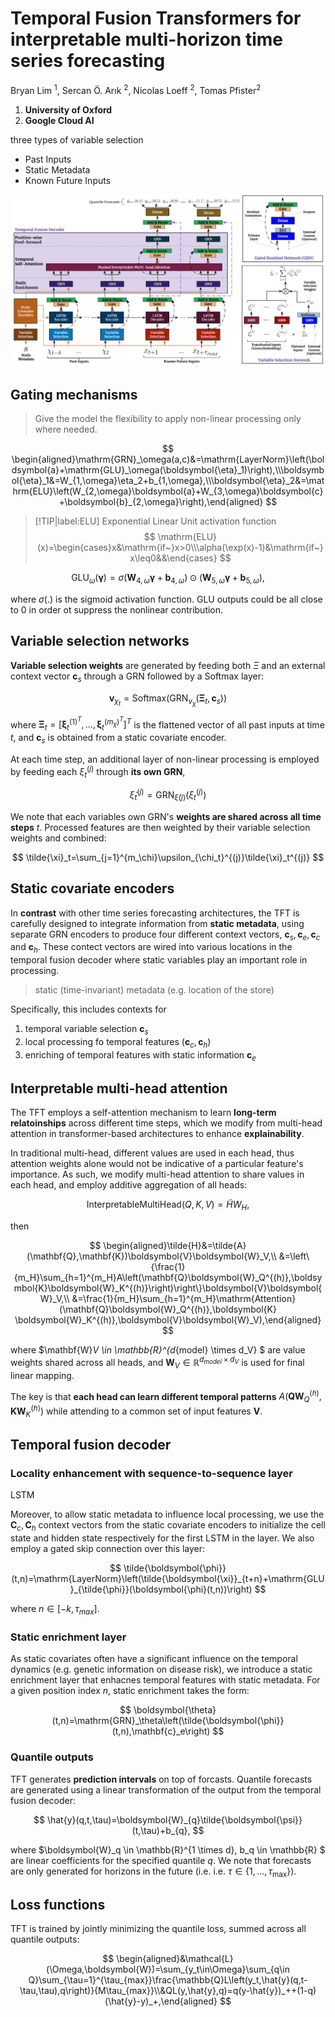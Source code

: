 # Temporal Fusion Transformers for interpretable multi-horizon time series forecasting

Bryan Lim <sup>1</sup>, Sercan Ö. Arık <sup>2</sup>, Nicolas Loeff <sup>2</sup>, Tomas Pfister<sup>2</sup>

1. **University of Oxford**
2. **Google Cloud AI**



three types of variable selection

- Past Inputs
- Static Metadata
- Known Future Inputs


<div align='center'>

![](../ai/image/20250115PP1.jpg)

</div>


## Gating mechanisms

> Give the model the flexibility to apply non-linear processing only where needed.

$$
\begin{aligned}\mathrm{GRN}_\omega(a,c)&=\mathrm{LayerNorm}\left(\boldsymbol{a}+\mathrm{GLU}_\omega(\boldsymbol{\eta}_1)\right),\\\boldsymbol{\eta}_1&=W_{1,\omega}\eta_2+b_{1,\omega},\\\boldsymbol{\eta}_2&=\mathrm{ELU}\left(W_{2,\omega}\boldsymbol{a}+W_{3,\omega}\boldsymbol{c}+\boldsymbol{b}_{2,\omega}\right),\end{aligned}
$$

> [!TIP|label:ELU]
> Exponential Linear Unit activation function
$$
\mathrm{ELU}(x)=\begin{cases}x&\mathrm{if~}x>0\\\alpha(\exp(x)-1)&\mathrm{if~}x\leq0&&\end{cases}
$$
> 

$$
\mathrm{GLU}_{\omega}(\boldsymbol{\gamma})=\sigma(\boldsymbol{W}_{4,\omega}\boldsymbol{\gamma}+\boldsymbol{b}_{4,\omega})\odot(\boldsymbol{W}_{5,\omega}\boldsymbol{\gamma}+\boldsymbol{b}_{5,\omega}),
$$

where $\sigma(.)$ is the sigmoid activation function. GLU outputs could be all close to $0$ in order ot suppress the nonlinear contribution.

## Variable selection networks

**Variable selection weights** are generated by feeding both $\Xi$ and an external context vector $\boldsymbol{c}_s$ through a GRN followed by a Softmax layer:

$$
\boldsymbol{v}_{\chi_t}=\mathrm{Softmax}\left(\mathrm{GRN}_{v_\chi}(\boldsymbol{\Xi}_t,\boldsymbol{c}_s)\right)
$$

where $\boldsymbol{\Xi}_t=\left[\boldsymbol{\xi}_t^{(1)^T},\ldots,\boldsymbol{\xi}_t^{(m_\chi)^T}\right]^T$ is the flattened vector of all past inputs at time $t$, and $\boldsymbol{c}_s$ is obtained from a static covariate encoder.

At each time step, an additional layer of non-linear processing is employed by feeding each $\xi_t^{(j)}$ through **its own GRN**,

$$
\tilde{\xi}_t^{(j)}=\mathrm{GRN}_{\tilde{\xi}(j)}\left(\xi_t^{(j)}\right)
$$

We note that each variables own GRN's **weights are shared across all time steps** $t$. Processed features are then weighted by their variable selection weights and combined:

$$
\tilde{\xi}_t=\sum_{j=1}^{m_\chi}\upsilon_{\chi_t}^{(j)}\tilde{\xi}_t^{(j)}
$$

## Static covariate encoders

In **contrast** with other time series forecasting architectures, the TFT is carefully designed to integrate information from **static metadata**, using separate GRN encoders to produce four different context vectors, $\boldsymbol{c}_s, \boldsymbol{c}_e, \boldsymbol{c}_c$ and $\boldsymbol{c}_h$. These contect vectors are wired into various locations in the temporal fusion decoder where static variables play an important role in processing.

> static (time-invariant) metadata (e.g. location of the store)

Specifically, this includes contexts for

1. temporal variable selection $\boldsymbol{c}_s$
2. local processing fo temporal features $(\boldsymbol{c}_c,\boldsymbol{c}_h)$
3. enriching of temporal features with static information $\boldsymbol{c}_e$


## Interpretable multi-head attention

The TFT employs a self-attention mechanism to learn **long-term relatoinships** across different time steps, which we modify from multi-head attention in transformer-based architectures to enhance **explainability**. 

In traditional multi-head, different values are used in each head, thus attention weights alone would not be indicative of a particular feature's importance. As such, we modify multi-head attention to share values in each head, and employ additive aggregation of all heads: 

$$
\text{InterpretableMultiHead}(Q,K,V)=\tilde{H}W_H,
$$

then

$$
\begin{aligned}\tilde{H}&=\tilde{A}(\mathbf{Q},\mathbf{K})\boldsymbol{V}\boldsymbol{W}_V,\\
&=\left\{\frac{1}{m_H}\sum_{h=1}^{m_H}A\left(\mathbf{Q}\boldsymbol{W}_Q^{(h)},\boldsymbol{K}\boldsymbol{W}_K^{(h)}\right)\right\}\boldsymbol{V}\boldsymbol{W}_V,\\
&=\frac{1}{m_H}\sum_{h=1}^{m_H}\mathrm{Attention}(\mathbf{Q}\boldsymbol{W}_Q^{(h)},\boldsymbol{K} \boldsymbol{W}_K^{(h)},\boldsymbol{V}\boldsymbol{W}_V),\end{aligned}
$$

where $\mathbf{W}_V \in \mathbb{R}^{d_{model} \times d_V} $ are value weights shared across all heads, and $\mathbf{W}_V \in \mathbb{R}^{d_{model} \times d_V}$ is used for final linear mapping.

The key is that **each head can learn different temporal patterns** $A(\mathbf{Q}\boldsymbol{W}_Q^{(h)},\boldsymbol{K} \boldsymbol{W}_K^{(h)})$ while attending to a common set of input features $\boldsymbol{V}$.

## Temporal fusion decoder

### Locality enhancement with sequence-to-sequence layer

LSTM

Moreover, to allow static metadata to influence local processing, we use the $\boldsymbol{C}_c, \boldsymbol{C}_h$ context vectors from the static covariate encoders to initialize the cell state and hidden state respectively for the first LSTM in the layer. We also employ a gated skip connection over this layer:

$$
\tilde{\boldsymbol{\phi}}(t,n)=\mathrm{LayerNorm}\left(\tilde{\boldsymbol{\xi}}_{t+n}+\mathrm{GLU}_{\tilde{\phi}}(\boldsymbol{\phi}(t,n))\right)
$$

where $n \in [-k,\tau_{max}]$.

### Static enrichment layer

As static covariates often have a significant influence on the temporal dynamics (e.g. genetic information on disease risk), we introduce a static enrichment layer that enhacnes temporal features with static metadata. For a given position index $n$, static enrichment takes the form:

$$
\boldsymbol{\theta}(t,n)=\mathrm{GRN}_\theta\left(\tilde{\boldsymbol{\phi}}(t,n),\mathbf{c}_e\right)
$$


### Quantile outputs

TFT generates **prediction intervals** on top of forcasts. Quantile forecasts are generated using a linear transformation of the output from the temporal fusion decoder:

$$
\hat{y}(q,t,\tau)=\boldsymbol{W}_{q}\tilde{\boldsymbol{\psi}}(t,\tau)+b_{q},
$$

where $\boldsymbol{W}_q \in \mathbb{R}^{1 \times d}, b_q \in \mathbb{R} $ are linear coefficients for the specified quantile $q$. We note that forecasts are only generated for horizons in the future (i.e. $\mathrm{i.e.~}\tau\in\{1,\ldots,\tau_{\max}\}$).

## Loss functions

TFT is trained by jointly minimizing the quantile loss, summed across all quantile outputs:

$$
\begin{aligned}&\mathcal{L}(\Omega,\boldsymbol{W})=\sum_{y_t\in\Omega}\sum_{q\in Q}\sum_{\tau=1}^{\tau_{max}}\frac{\mathbb{Q}L\left(y_t,\hat{y}(q,t-\tau,\tau),q\right)}{M\tau_{max}}\\&QL(y,\hat{y},q)=q(y-\hat{y})_++(1-q)(\hat{y}-y)_+,\end{aligned}
$$











